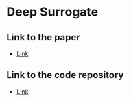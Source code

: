 # Deep Surrogate

## Link to the paper
* [Link](https://papers.ssrn.com/sol3/papers.cfm?abstract_id=3782722)

## Link to the code repository
* [Link](https://github.com/DeepSurrogate/OptionPricing)
